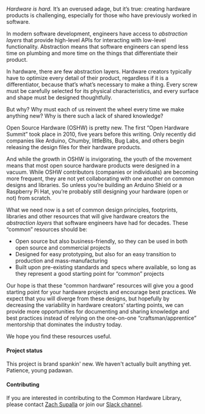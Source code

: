 _Hardware is hard._ It’s an overused adage, but it’s true: creating hardware products is challenging, especially for those who have previously worked in software.

In modern software development, engineers have access to _abstraction layers_ that provide high-level APIs for interacting with low-level functionality. Abstraction means that software engineers can spend less time on plumbing and more time on the things that differentiate their product.

In hardware, there are few abstraction layers. Hardware creators typically have to optimize every detail of their product, regardless if it is a differentiator, because that’s what’s necessary to make a thing. Every screw must be carefully selected for its physical characteristics, and every surface and shape must be designed thoughtfully.

But why? Why must each of us reinvent the wheel every time we make anything new? Why is there such a lack of shared knowledge?

Open Source Hardware (OSHW) is pretty new. The first “Open Hardware Summit” took place in 2010, five years before this writing. Only recently did companies like Arduino, Chumby, littleBits, Bug Labs, and others begin releasing the design files for their hardware products.

And while the growth in OSHW is invigorating, the youth of the movement means that most open source hardware products were designed in a vacuum. While OSHW contributors (companies or individuals) are becoming more frequent, they are not yet collaborating with one another on common designs and libraries. So unless you’re building an Arduino Shield or a Raspberry Pi Hat, you’re probably still designing your hardware (open or not) from scratch.

What we need now is a set of common design principles, footprints, libraries and other resources that will give hardware creators the _abstraction layers_ that software engineers have had for decades. These “common” resources should be:
- Open source but also business-friendly, so they can be used in both open source and commercial projects
- Designed for easy prototyping, but also for an easy transition to production and mass-manufacturing
- Built upon pre-existing standards and specs where available, so long as they represent a good starting point for “common” projects

Our hope is that these “common hardware” resources will give you a good starting point for your hardware projects and encourage best practices. We expect that you will diverge from these designs, but hopefully by decreasing the variability in hardware creators’ starting points, we can provide more opportunities for documenting and sharing knowledge and best practices instead of relying on the one-on-one “craftsman/apprentice” mentorship that dominates the industry today.

We hope you find these resources useful.

#### Project status

This project is brand spankin' new. We haven't actually built anything yet. Patience, young padawan.

#### Contributing

If you are interested in contributing to the Common Hardware Library, please contact [Zach Supalla](mailto:zsupalla@gmail.com) or join our [Slack channel](/slack).
